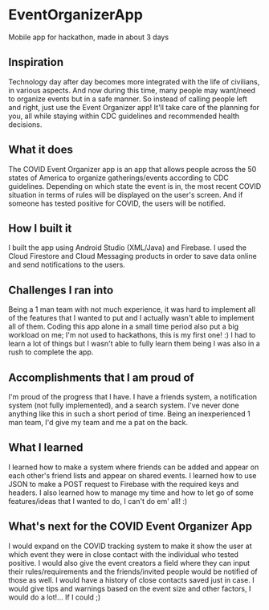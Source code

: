 # EventOrganizerApp
Mobile app for hackathon, made in about 3 days

## Inspiration
Technology day after day becomes more integrated with the life of civilians, in various aspects. And now during this time, many people may want/need to organize events but in a safe manner. So instead of calling people left and right, just use the Event Organizer app! It'll take care of the planning for you, all while staying within CDC guidelines and recommended health decisions.

## What it does
The COVID Event Organizer app is an app that allows people across the 50 states of America to organize gatherings/events according to CDC guidelines. Depending on which state the event is in, the most recent COVID situation in terms of rules will be displayed on the user's screen. And if someone has tested positive for COVID, the users will be notified. 

## How I built it
I built the app using Android Studio (XML/Java) and Firebase. I used the Cloud Firestore and Cloud Messaging products in order to save data online and send notifications to the users.  

## Challenges I ran into
Being a 1 man team with not much experience, it was hard to implement all of the features that I wanted to put and I actually wasn't able to implement all of them. Coding this app alone in a small time period also put a big workload on me; I'm not used to hackathons, this is my first one! :) I had to learn a lot of things but I wasn't able to fully learn them being I was also in a rush to complete the app.

## Accomplishments that I am proud of
I'm proud of the progress that I have. I have a friends system, a notification system (not fully implemented), and a search system. I've never done anything like this in such a short period of time. Being an inexperienced 1 man team, I'd give my team and me a pat on the back.

## What I learned
I learned how to make a system where friends can be added and appear on each other's friend lists and appear on shared events. I learned how to use JSON to make a POST request to Firebase with the required keys and headers. I also learned how to manage my time and how to let go of some features/ideas that I wanted to do, I can't do em' all! :)

## What's next for the COVID Event Organizer App
I would expand on the COVID tracking system to make it show the user at which event they were in close contact with the individual who tested positive. I would also give the event creators a field where they can input their rules/requirements and the friends/invited people would be notified of those as well. I would have a history of close contacts saved just in case. I would give tips and warnings based on the event size and other factors, I would do a lot!... If I could ;)
